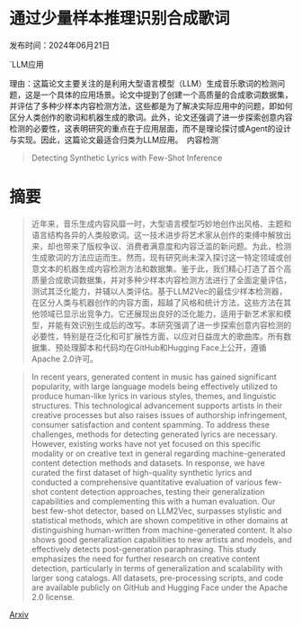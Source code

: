 # 通过少量样本推理识别合成歌词

发布时间：2024年06月21日

`LLM应用

理由：这篇论文主要关注的是利用大型语言模型（LLM）生成音乐歌词的检测问题，这是一个具体的应用场景。论文中提到了创建一个高质量的合成歌词数据集，并评估了多种少样本内容检测方法，这些都是为了解决实际应用中的问题，即如何区分人类创作的歌词和机器生成的歌词。此外，论文还强调了进一步探索创意内容检测的必要性，这表明研究的重点在于应用层面，而不是理论探讨或Agent的设计与实现。因此，这篇论文最适合归类为LLM应用。` `内容检测`

> Detecting Synthetic Lyrics with Few-Shot Inference

# 摘要

> 近年来，音乐生成内容风靡一时，大型语言模型巧妙地创作出风格、主题和语言结构各异的人类般歌词。这一技术进步将艺术家从创作的束缚中解放出来，却也带来了版权争议、消费者满意度和内容泛滥的新问题。为此，检测生成歌词的方法应运而生。然而，现有研究尚未深入探讨这一特定领域或创意文本的机器生成内容检测方法和数据集。鉴于此，我们精心打造了首个高质量合成歌词数据集，并对多种少样本内容检测方法进行了全面定量评估，测试其泛化能力，并辅以人类评估。基于LLM2Vec的最佳少样本检测器，在区分人类与机器创作的内容方面，超越了风格和统计方法，这些方法在其他领域已显示出竞争力。它还展现出良好的泛化能力，适用于新艺术家和模型，并能有效识别生成后的改写。本研究强调了进一步探索创意内容检测的必要性，特别是在泛化和可扩展性方面，以应对日益庞大的歌曲库。所有数据集、预处理脚本和代码均在GitHub和Hugging Face上公开，遵循Apache 2.0许可。

> In recent years, generated content in music has gained significant popularity, with large language models being effectively utilized to produce human-like lyrics in various styles, themes, and linguistic structures. This technological advancement supports artists in their creative processes but also raises issues of authorship infringement, consumer satisfaction and content spamming. To address these challenges, methods for detecting generated lyrics are necessary. However, existing works have not yet focused on this specific modality or on creative text in general regarding machine-generated content detection methods and datasets. In response, we have curated the first dataset of high-quality synthetic lyrics and conducted a comprehensive quantitative evaluation of various few-shot content detection approaches, testing their generalization capabilities and complementing this with a human evaluation. Our best few-shot detector, based on LLM2Vec, surpasses stylistic and statistical methods, which are shown competitive in other domains at distinguishing human-written from machine-generated content. It also shows good generalization capabilities to new artists and models, and effectively detects post-generation paraphrasing. This study emphasizes the need for further research on creative content detection, particularly in terms of generalization and scalability with larger song catalogs. All datasets, pre-processing scripts, and code are available publicly on GitHub and Hugging Face under the Apache 2.0 license.

[Arxiv](https://arxiv.org/abs/2406.15231)